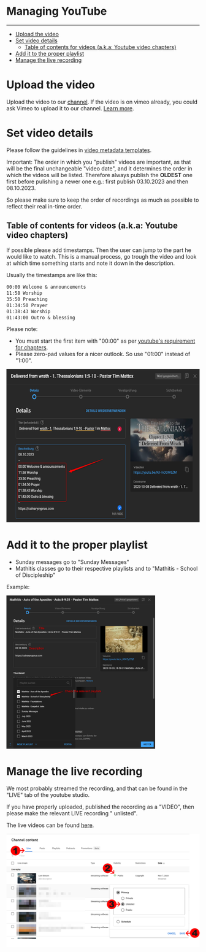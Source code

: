 <h1>Managing YouTube</h1>
<hr>

<!-- TOC -->
* [Upload the video](#upload-the-video)
* [Set video details](#set-video-details)
  * [Table of contents for videos (a.k.a: Youtube video chapters)](#table-of-contents-for-videos-aka-youtube-video-chapters)
* [Add it to the proper playlist](#add-it-to-the-proper-playlist)
* [Manage the live recording](#manage-the-live-recording)
<!-- TOC -->

# Upload the video

Upload the video to our [channel](https://studio.youtube.com/channel/UC0uEys0VihIMmJFFL1Swj8g/videos/upload?filter=%5B%5D&sort=%7B%22columnType%22%3A%22date%22%2C%22sortOrder%22%3A%22DESCENDING%22%7D).
If the video is on vimeo already, you could ask Vimeo to upload it to our channel. [Learn more](vimeo.md#publish-from-vimeo-to-youtube-and-facebook).


# Set video details

Please follow the guidelines in [video metadata templates](video_metadata_templates.md).

Important: The order in which you "publish" videos are important, as
that will be the final unchangeable "video date", and it determines the order 
in which the videos will be listed. Therefore always publish the **OLDEST** one first before pulishing a newer one e.g.: first publish 03.10.2023 and then 08.10.2023.

So please make sure to keep the order of recordings as much as possible to reflect
their real in-time order.

## Table of contents for videos (a.k.a: Youtube video chapters)

If possible please add timestamps. Then the user can jump to the part he would like to watch. This is a manual process, go trough the video and look at which time something starts and note it down in the description. 

Usually the timestamps are like this:

```
00:00 Welcome & announcements
11:58 Worship
35:50 Preaching
01:34:50 Prayer
01:38:43 Worship
01:43:00 Outro & blessing
```

Please note:
 * You must start the first item with "00:00" as per [youtube's requirement for chapters](https://support.google.com/youtube/answer/9884579?hl=en).
 * Please zero-pad values for a nicer outlook. So use "01:00" instead of "1:00".

<img src="assets/youtube/timestampexample.png" height="400">

# Add it to the proper playlist

* Sunday messages go to "Sunday Messages"
* Mathitís classes go to their respective playlists and to "Mathitís - School of Discipleship"

Example:

<img src="assets/youtube/playlistexample.png" height="400">


# Manage the live recording

We most probably streamed the recording, and that can be found in the "LIVE" tab of the youtube studio.

If you have properly uploaded, published the recording as a "VIDEO", then please make the relevant LIVE recording "
unlisted".

The live videos can be found [here](https://studio.youtube.com/channel/UC0uEys0VihIMmJFFL1Swj8g/videos/live?filter=%5B%5D&sort=%7B%22columnType%22%3A%22date%22%2C%22sortOrder%22%3A%22DESCENDING%22%7D).

![](assets/youtube/unlist.png)
